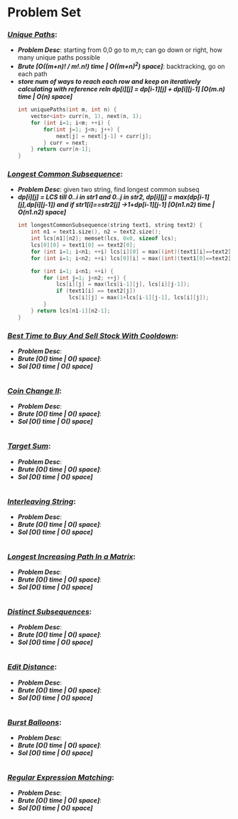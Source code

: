 # Problem Set

### ***[Unique Paths](https://leetcode.com/problems/unique-paths/)***:
- ***Problem Desc***: starting from 0,0 go to m,n; can go down or right, how many unique paths possible
- ***Brute [O((m+n)! / m!.n!) time | O((m+n)<sup>2</sup>) space]***: backtracking, go on each path
- ***store num of ways to reach each row and keep on iteratively calculating with reference reln dp[i][j] = dp[i-1][j] + dp[i][j-1] [O(m.n) time | O(n) space]***
  ```cpp
  int uniquePaths(int m, int n) {
      vector<int> curr(n, 1), next(n, 1);
      for (int i=1; i<m; ++i) {
          for(int j=1; j<n; j++) {
              next[j] = next[j-1] + curr[j];
          } curr = next;
      } return curr[n-1];
  }
  ```

### ***[Longest Common Subsequence](https://leetcode.com/problems/longest-common-subsequence/)***:
- ***Problem Desc***: given two string, find longest common subseq
- ***dp[i][j] = LCS till 0..i in str1 and 0..j in str2, dp[i][j] = max(dp[i-1][j],dp[i][j-1]) and if str1[i]==str2[j] ->1+dp[i-1][j-1] [O(n1.n2) time | O(n1.n2) space]***
  ```cpp
  int longestCommonSubsequence(string text1, string text2) {
      int n1 = text1.size(), n2 = text2.size();
      int lcs[n1][n2]; memset(lcs, 0x0, sizeof lcs);
      lcs[0][0] = text1[0] == text2[0];
      for (int i=1; i<n1; ++i) lcs[i][0] = max((int)(text1[i]==text2[0]), lcs[i-1][0]);
      for (int i=1; i<n2; ++i) lcs[0][i] = max((int)(text1[0]==text2[i]), lcs[0][i-1]);

      for (int i=1; i<n1; ++i) {
          for (int j=1; j<n2; ++j) {
              lcs[i][j] = max(lcs[i-1][j], lcs[i][j-1]);
              if (text1[i] == text2[j]) 
                  lcs[i][j] = max(1+lcs[i-1][j-1], lcs[i][j]);
          } 
      } return lcs[n1-1][n2-1];
  }
  ```

### ***[Best Time to Buy And Sell Stock With Cooldown](https://leetcode.com/problems/best-time-to-buy-and-sell-stock-with-cooldown/)***:
- ***Problem Desc***: 
- ***Brute [O() time | O() space]***:
- ***Sol [O() time | O() space]***
  ```cpp
  ```

### ***[Coin Change II](https://leetcode.com/problems/coin-change-ii/)***:
- ***Problem Desc***: 
- ***Brute [O() time | O() space]***:
- ***Sol [O() time | O() space]***
  ```cpp
  ```

### ***[Target Sum](https://leetcode.com/problems/target-sum/)***:
- ***Problem Desc***: 
- ***Brute [O() time | O() space]***:
- ***Sol [O() time | O() space]***
  ```cpp
  ```

### ***[Interleaving String](https://leetcode.com/problems/interleaving-string/)***:
- ***Problem Desc***: 
- ***Brute [O() time | O() space]***:
- ***Sol [O() time | O() space]***
  ```cpp
  ```

### ***[Longest Increasing Path In a Matrix](https://leetcode.com/problems/longest-increasing-path-in-a-matrix/)***:
- ***Problem Desc***: 
- ***Brute [O() time | O() space]***:
- ***Sol [O() time | O() space]***
  ```cpp
  ```

### ***[Distinct Subsequences](https://leetcode.com/problems/distinct-subsequences/)***:
- ***Problem Desc***: 
- ***Brute [O() time | O() space]***:
- ***Sol [O() time | O() space]***
  ```cpp
  ```

### ***[Edit Distance](https://leetcode.com/problems/edit-distance/)***:
- ***Problem Desc***: 
- ***Brute [O() time | O() space]***:
- ***Sol [O() time | O() space]***
  ```cpp
  ```

### ***[Burst Balloons](https://leetcode.com/problems/burst-balloons/)***:
- ***Problem Desc***: 
- ***Brute [O() time | O() space]***:
- ***Sol [O() time | O() space]***
  ```cpp
  ```

### ***[Regular Expression Matching](https://leetcode.com/problems/regular-expression-matching/)***:
- ***Problem Desc***: 
- ***Brute [O() time | O() space]***:
- ***Sol [O() time | O() space]***
  ```cpp
  ```
